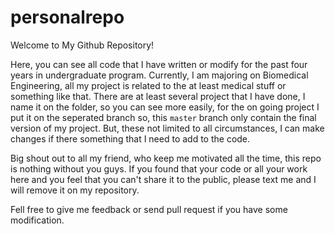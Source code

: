 # personalrepo
Welcome to My Github Repository!

Here, you can see all code that I have written or modify for the past four years in undergraduate program. Currently, I am majoring on Biomedical Engineering, all my project is related to the at least medical stuff or something like that. 
There are at least several project that I have done, I name it on the folder, so you can see more easily, for the on going project I put it on the seperated branch so, this `master` branch only contain the final version of my project. But, these not limited to all circumstances, I can make changes if there something that I need to add to the code.

Big shout out to all my friend, who keep me motivated all the time, this repo is nothing without you guys. If you found that your code or all your work here and you feel that you can't share it to the public, please text me and I will remove it on my repository.

Fell free to give me feedback or send pull request if you have some modification.
